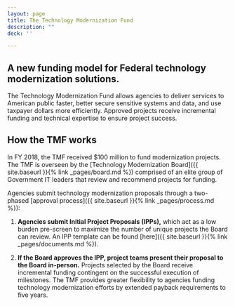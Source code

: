```yaml
---
layout: page
title: The Technology Modernization Fund
description: ""
deck: ''

---
```


## A new funding model for Federal technology modernization solutions.

The Technology Modernization Fund allows agencies to deliver services to American public faster, better secure sensitive systems and data, and use taxpayer dollars more efficiently. Approved projects receive incremental funding and technical expertise to ensure project success. 


## How the TMF works

In FY 2018, the TMF received $100 million to fund modernization projects. The TMF is overseen by the [Technology Modernization Board]({{ site.baseurl }}{% link _pages/board.md %}) comprised of an elite group of Government IT leaders that review and recommend projects for funding. 

Agencies submit technology modernization proposals through a two-phased [approval process]({{ site.baseurl }}{% link _pages/process.md %}): 

1. **Agencies submit Initial Project Proposals (IPPs),** which act as a low burden pre-screen to maximize the number of unique projects the Board can review. An IPP template can be found [here]({{ site.baseurl }}{% link _pages/documents.md %}).

2. **If the Board approves the IPP, project teams present their proposal to the Board in-person.** Projects selected by the Board receive incremental funding contingent on the successful execution of milestones. The TMF provides greater flexibility to agencies funding technology modernization efforts by extended payback requirements to five years. 
